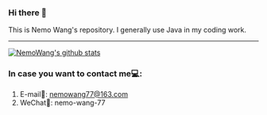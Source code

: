 ### Hi there 👋
This is Nemo Wang's repository. I generally use Java in my coding work.
<hr>

[![NemoWang's github stats](https://github-readme-stats.vercel.app/api?username=nemowang)](https://github.com/nemowang/github-readme-stats)

### In case you want to contact me💻:
1. E-mail📧: nemowang77@163.com
2. WeChat📲: nemo-wang-77

<!--
Here are some ideas to get you started:

- 🔭 I’m currently working on ...
- 🌱 I’m currently learning ...
- 👯 I’m looking to collaborate on ...
- 🤔 I’m looking for help with ...
- 💬 Ask me about ...
- 📫 How to reach me: ...
- 😄 Pronouns: ...
- ⚡ Fun fact: ...
-->
